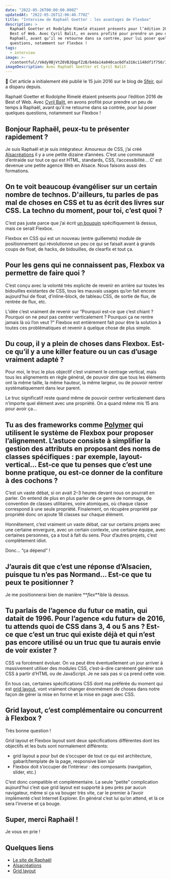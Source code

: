 ```yaml
---
date: "2022-05-26T00:00:00.000Z"
updatedAt: "2022-05-26T12:06:40.770Z"
title: "Interview de Raphaël Goetter : les avantages de Flexbox"
description: >
  Raphaël Goetter et Rodolphe Rimelé étaient présents pour l’édition 2016 de
  Best of Web. Avec Cyril Balit, en avons profité pour prendre un peu de temps à
  Raphaël, avant qu’il ne retourne dans sa contrée, pour lui poser quelques
  questions, notamment sur Flexbox !
tags:
  - interview
image: >-
  /contentful//VAdy9BjVtZ6VBJQqpfZzB/b4da14a040cac6dfa316c1148df1f750/IMG_3362.JPG
imageDescription: Avec Raphaêl Goetter et Cyril Balit
---
```


📢 Cet article a initialement été publié le 15 juin 2016 sur le blog de [Sfeir](https://www.sfeir.com/fr/), qui a disparu depuis.

Raphaël Goetter et Rodolphe Rimelé étaient présents pour l’édition 2016 de Best of Web. Avec [Cyril Balit](https://twitter.com/cbalit), en avons profité pour prendre un peu de temps à Raphaël, avant qu’il ne retourne dans sa contrée, pour lui poser quelques questions, notamment sur Flexbox !

## Bonjour Raphaël, peux-tu te présenter rapidement ?

Je suis Raphaël et je suis intégrateur. Amoureux de CSS, j’ai créé [Alsacréations](http://www.alsacreations.com/) il y a une petite dizaine d’années. C&rsquo;est une communauté d’entraide sur tout ce qui est HTML, standards, CSS, l’accessibilité&#8230; C&rsquo; est devenue une petite agence Web en Alsace. Nous faisons aussi des formations.

## On te voit beaucoup évangéliser sur un certain nombre de technos. D'ailleurs, tu parles de pas mal de choses en CSS et tu as écrit des livres sur CSS. La techno du moment, pour toi, c’est quoi ?

C’est pas juste parce que j’ai écrit [un bouquin](https://goetter.fr/livres/flexbox/) spécifiquement là dessus, mais ce serait Flexbox.

Flexbox en CSS qui est un nouveau (entre guillemets) module de positionnement qui révolutionne un peu ce qui se faisait avant à grands coups de float, de hacks, de bidouilles, de clearfix et tout ça.

## Pour les gens qui ne connaissent pas, Flexbox va permettre de faire quoi ?

C’est conçu avec la volonté très explicite de revenir en arrière sur toutes les bidouilles existantes de CSS, tous les mauvais usages qu’on fait encore aujourd’hui de float, d’inline-block, de tableau CSS, de sortie de flux, de rentrée de flux, etc.

L’idée c’est vraiment de revenir sur “Pourquoi est-ce que c’est chiant ? Pourquoi on ne peut pas centrer verticalement ? Pourquoi ça ne rentre jamais là où l’on veut ?” Flexbox est entièrement fait pour être la solution à toutes ces problématiques et revenir à quelque chose de plus simple.

## Du coup, il y a plein de choses dans Flexbox. Est-ce qu’il y a une killer feature ou un cas d’usage vraiment adapté ?

Pour moi, le truc le plus objectif c’est vraiment le centrage vertical, mais tous les alignements en règle général, de pouvoir dire que tous les éléments ont la même taille, la même hauteur, la même largeur, ou de pouvoir rentrer systématiquement dans leur parent.

Le truc significatif reste quand même de pouvoir centrer verticalement dans n’importe quel élément avec une propriété. On a quand même mis 15 ans pour avoir ça…

## Tu as des frameworks comme [Polymer](https://www.polymer-project.org/) qui utilisent le système de Flexbox pour proposer l’alignement. L’astuce consiste à simplifier la gestion des attributs en proposant des noms de classes spécifiques : par exemple, layout-vertical… Est-ce que tu penses que c’est une bonne pratique, ou est-ce donner de la confiture à des cochons ?

C’est un vaste débat, si on avait 2–3 heures devant nous on pourrait en parler. On entend de plus en plus parler de ce genre de nommage, de convention de classes utilitaires, voire atomiques, où chaque classe correspond à une seule propriété. Finalement, on récupère propriété par propriété donc on ajoute 18 classes sur chaque élément.

Honnêtement, c’est vraiment un vaste débat, car sur certains projets avec une certaine envergure, avec un certain contexte, une certaine équipe, avec certaines personnes, ça a tout à fait du sens. Pour d’autres projets, c’est complètement idiot.

Donc… “ça dépend” !

## J’aurais dit que c’est une réponse d’Alsacien, puisque tu n’es pas Normand… Est-ce que tu peux te positionner ?

Je me positionnerai bien de manière **_flex_**ible là dessus.

## Tu parlais de l’agence du futur ce matin, qui datait de 1996. Pour l’agence «du futur» de 2016, tu attends quoi de CSS dans 3, 4 ou 5 ans ? Est-ce que c’est un truc qui existe déjà et qui n’est pas encore utilisé ou un truc que tu aurais envie de voir exister ?

CSS va forcément évoluer. On va peut être éventuellement un jour arriver à massivement utiliser des modules CSS, c’est-à-dire carrément générer son CSS à partir d’HTML ou de JavaScript. Je ne sais pas si ça prend cette voie.

En tous cas, certaines spécifications CSS dont ma préférée du moment qui est [grid layout](https://www.w3.org/TR/css3-grid-layout/), vont vraiment changer énormément de choses dans notre façon de gérer la mise en forme et la mise en page avec CSS.

## Grid layout, c’est complémentaire ou concurrent à Flexbox ?

Très bonne question !

Grid layout et Flexbox layout sont deux spécifications différentes dont les objectifs et les buts sont normalement différents:

- grid layout a pour but de s’occuper de tout ce qui est architecture, gabarit/template de la page, responsive bien sûr
- Flexbox doit s’occuper de l’intérieur : des composants (navigation, slider, etc.)

C’est donc compatible et complémentaire. La seule “petite” complication aujourd’hui c’est que grid layout est supporté à peu près par aucun navigateur, même si ça va bouger très vite, car le premier à l’avoir implémenté c’est Internet Explorer. En général c’est lui qu’on attend, et là ce sera l’inverse et ça bouge.

## Super, merci Raphaël !

Je vous en prie !

## Quelques liens

- [Le site de Raphaël](http://goetter.fr/)
- [Alsacréations](http://www.alsacreations.com/)
- [Grid layout](https://www.w3.org/TR/css3-grid-layout/)
